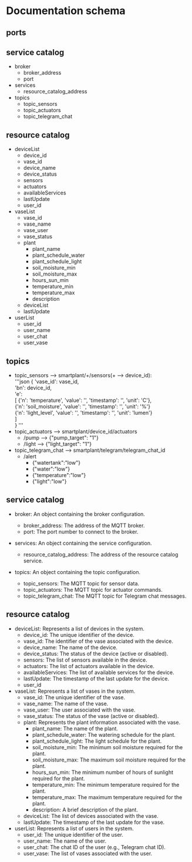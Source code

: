 # Documentation schema

## ports

## service catalog
- broker
    - broker_address
    - port
- services
    - resource_catalog_address
- topics
    - topic_sensors
    - topic_actuators
    - topic_telegram_chat

## resource catalog
- deviceList
    - device_id
    - vase_id
    - device_name
    - device_status
    - sensors
    - actuators
    - availableServices
    - lastUpdate
    - user_id
- vaseList
    - vase_id
    - vase_name
    - vase_user
    - vase_status
    - plant
        - plant_name
        - plant_schedule_water
        - plant_schedule_light
        - soil_moisture_min
        - soil_moisture_max
        - hours_sun_min
        - temperature_min
        - temperature_max
        - description
    - deviceList
    - lastUpdate
- userList
    - user_id
    - user_name
    - user_chat
    - user_vase

## topics

- topic_sensors --> smartplant/+/sensors(+ --> device_id):  
'''json
{
    'vase_id': vase_id,  
    'bn': device_id,  
    'e':  
    [
        {'n': 'temperature', 'value': '', 'timestamp': '', 'unit': 'C'},  
        {'n': 'soil_moisture', 'value': '', 'timestamp': '', 'unit': '%'}  
        {'n': 'light_level', 'value': '', 'timestamp': '', 'unit': 'lumen'}  
    ]  
}
'''
- topic_actuators --> smartplant/device_id/actuators
    - /pump --> {"pump_target": "1"}
    - /light --> {"light_target": "1"}
- topic_telegram_chat --> smartplant/telegram/telegram_chat_id
    - /alert 
        - {"watertank":"low"}
        - {"water":"low"}
        - {"temperature":"low"}
        - {"light":"low"}




## service catalog
- broker: An object containing the broker configuration.
    - broker_address: The address of the MQTT broker.
    - port: The port number to connect to the broker.

- services: An object containing the service configuration.
    - resource_catalog_address: The address of the resource catalog service.

- topics: An object containing the topic configuration.
    - topic_sensors: The MQTT topic for sensor data.
    - topic_actuators: The MQTT topic for actuator commands.
    - topic_telegram_chat: The MQTT topic for Telegram chat messages.

## resource catalog
- deviceList: Represents a list of devices in the system.
    - device_id: The unique identifier of the device.
    - vase_id: The identifier of the vase associated with the device.
    - device_name: The name of the device.
    - device_status: The status of the device (active or disabled).
    - sensors: The list of sensors available in the device.
    - actuators: The list of actuators available in the device.
    - availableServices: The list of available services for the device.
    - lastUpdate: The timestamp of the last update for the device.
    - user_id
- vaseList: Represents a list of vases in the system.
    - vase_id: The unique identifier of the vase.
    - vase_name: The name of the vase.
    - vase_user: The user associated with the vase.
    - vase_status: The status of the vase (active or disabled).
    - plant: Represents the plant information associated with the vase.
        - plant_name: The name of the plant.
        - plant_schedule_water: The watering schedule for the plant.
        - plant_schedule_light: The light schedule for the plant.
        - soil_moisture_min: The minimum soil moisture required for the plant.
        - soil_moisture_max: The maximum soil moisture required for the plant.
        - hours_sun_min: The minimum number of hours of sunlight required for the plant.
        - temperature_min: The minimum temperature required for the plant.
        - temperature_max: The maximum temperature required for the plant.
        - description: A brief description of the plant.
    - deviceList: The list of devices associated with the vase.
    - lastUpdate: The timestamp of the last update for the vase.
- userList: Represents a list of users in the system.
    - user_id: The unique identifier of the user.
    - user_name: The name of the user.
    - user_chat: The chat ID of the user (e.g., Telegram chat ID).
    - user_vase: The list of vases associated with the user.